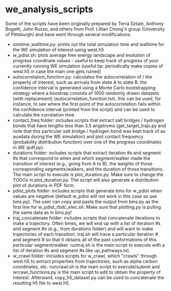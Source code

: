 # we_analysis_scripts

Some of the scripts have been originally prepared by Terra Sztain,
Anthony Bogetti, John Russo, and others from Prof. Lillian
Chong's group (University of Pittsburgh) and have went through
several modifications.

- simtime_walltime.py: prints out the total simulation time and
walltime for the WE simulation of interest using west.h5
- w_pdist.sh: plots average free energy landscape and evolution
of progress coordinate values - useful to keep track of progress
of your currently running WE simulation (useful tip: periodically
make copies of west.h5 in case the main one gets ruined)
- autocorrelation_function.py: calculates the autocorrelation of /
the property of interest, such as arrivals from state A to state B.
the confidence interval is generated using a Monte Carlo 
bootstrapping strategy where a boostrap consists of 1000 randomly
drawn datasets (with replacement) (autocorrelation_function.txt). 
this can be used, for instance, to see where the first point of 
the autocorrelation fails within the confidence interval 
(printed from the script) and can be used to calculate the 
correlation time. 
- contact_freq folder: includes scripts that extract salt bridges /
hydrogen bonds that have lengths less than 3.5 angstroms
  (get_target_trajs.py and note that this particular salt bridge /
hydrogen bond was kept track of as auxdata during the WE simulation) 
and plot contact frequency (probability distribution function) over
one of the progress coordinates in WE (pdf.py).
- durations folder: includes scripts that extract iteration #s and
segment #s that correspond to when and which segment/walker made
the transition of interest (e.g., going from A to B), the weights
of those corresponding segments/walkers, and the duration of
those transitions. The main script to execute is plot_duration.py.
Make sure to change the TODOs in plot_duration.py. The script
will also generate a distribution plot of durations in PDF form.
- pdist_plots folder: includes scripts that generate bins for
w_pdist when values are negative (default w_pdist will not work
in this case so use bins.py). The user can copy and paste the 
output from bins.py as the first line for w_pdist_rbdc_elec.sh.
Make sure that plotting.py is pulling the same data as in
bins.py!
- traj_concatenate folder: includes scripts that concatenate 
iterations to make a trajectory. Often times, we will end up
with a list of iteration #s and segment #s (e.g., from durations 
folder) and will want to make trajectories of each transition.
traj.sh will trace a particular iteration # and segment # so
that it obtains all of the past conformations of this particular
segment/walker. runtraj.sh is the main script to execute with a
list of iteration #s and segment #s like up_pathways.txt.
- w_crawl folder: includes scripts for w_crawl, which "crawls"
through west.h5 to extract properties from trajectories, such as
alpha carbon coordinates, etc. runcrawl.sh is the main script
to execute/submit and wcrawl_functions.py is the main script to
edit to obtain the property of interest. Afterward, copy_h5_dataset.py
can be used to concatenate the resulting h5 file to west.h5.

